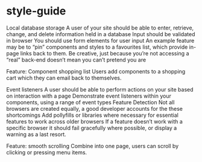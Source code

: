# style-guide

Local database storage
A user of your site should be able to enter, retrieve, change, and delete information held in a database
Input should be validated in browser
You should use form elements for user input
An example feature may be to “pin” components and styles to a favourites list, which provide in-page links back to them.
Be creative, just because you’re not accessing a “real” back-end doesn’t mean you can’t pretend you are

Feature: Component shopping list
Users add components to a shopping cart which they can email back to themselves.

Event listeners
A user should be able to perform actions on your site based on interaction with a page
Demonstrate event listeners within your components, using a range of event types
Feature Detection
Not all browsers are created equally, a good developer accounts for the these shortcomings
Add pollyfills or libraries where necessary for essential features to work across older browsers 
If a feature doesn’t work with a specific browser it should fail gracefully where possible, or display a warning as a last resort. 

Feature: smooth scrolling
Combine into one page, users can scroll by clicking or pressing menu items.
